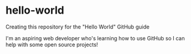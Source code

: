 # hello-world
Creating this repository for the "Hello World" GitHub guide

I'm an aspiring web developer who's learning how to use GitHub so I can help with some open source projects!
